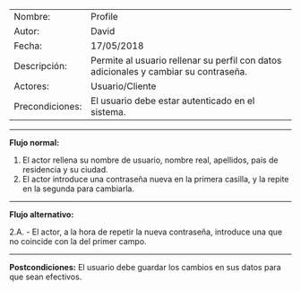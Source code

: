 |||
|--|--|
|Nombre:|Profile|
|Autor:|David|
|Fecha:|17/05/2018|
|Descripción: |Permite al usuario rellenar su perfil con datos adicionales y cambiar su contraseña.|
|Actores: |Usuario/Cliente|
|Precondiciones: |El usuario debe estar autenticado en el sistema.|
---
**Flujo normal:**
1. El actor rellena su nombre de usuario, nombre real, apellidos, país de residencia y su ciudad.
2. El actor introduce una contraseña nueva en la primera casilla, y la repite en la segunda para cambiarla.
---
**Flujo alternativo:**

2.A. - El actor, a la hora de repetir la nueva contraseña, introduce una que no coincide con la del primer campo.

---
**Postcondiciones:**
El usuario debe guardar los cambios en sus datos para que sean efectivos.
